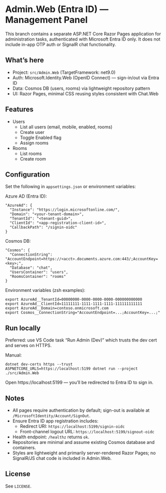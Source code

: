 # Admin.Web (Entra ID) — Management Panel

This branch contains a separate ASP.NET Core Razor Pages application for administration tasks, authenticated with Microsoft Entra ID only. It does not include in-app OTP auth or SignalR chat functionality.

## What’s here
- Project: `src/Admin.Web` (TargetFramework: net9.0)
- Auth: Microsoft.Identity.Web (OpenID Connect) — sign-in/out via Entra ID
- Data: Cosmos DB (users, rooms) via lightweight repository pattern
- UI: Razor Pages, minimal CSS reusing styles consistent with Chat.Web

## Features
- Users
  - List all users (email, mobile, enabled, rooms)
  - Create user
  - Toggle Enabled flag
  - Assign rooms
- Rooms
  - List rooms
  - Create room

## Configuration
Set the following in `appsettings.json` or environment variables:

Azure AD (Entra ID):
```
"AzureAd": {
  "Instance": "https://login.microsoftonline.com/",
  "Domain": "<your-tenant-domain>",
  "TenantId": "<tenant-guid>",
  "ClientId": "<app-registration-client-id>",
  "CallbackPath": "/signin-oidc"
}
```

Cosmos DB:
```
"Cosmos": {
  "ConnectionString": "AccountEndpoint=https://<acct>.documents.azure.com:443/;AccountKey=<key>;",
  "Database": "chat",
  "UsersContainer": "users",
  "RoomsContainer": "rooms"
}
```

Environment variables (zsh examples):
```
export AzureAd__TenantId=00000000-0000-0000-0000-000000000000
export AzureAd__ClientId=11111111-1111-1111-1111-111111111111
export AzureAd__Domain=contoso.onmicrosoft.com
export Cosmos__ConnectionString="AccountEndpoint=...;AccountKey=...;"
```

## Run locally
Preferred: use VS Code task “Run Admin (Dev)” which trusts the dev cert and serves on HTTPS.

Manual:
```
dotnet dev-certs https --trust
ASPNETCORE_URLS=https://localhost:5199 dotnet run --project ./src/Admin.Web
```
Open https://localhost:5199 — you’ll be redirected to Entra ID to sign in.

## Notes
- All pages require authentication by default; sign-out is available at `/MicrosoftIdentity/Account/SignOut`.
- Ensure Entra ID app registration includes:
  - Redirect URI: `https://localhost:5199/signin-oidc`
  - Front-channel logout URL: `https://localhost:5199/signout-oidc`
- Health endpoint: `/healthz` returns `ok`.
- Repositories are minimal and assume existing Cosmos database and containers.
- Styles are lightweight and primarily server-rendered Razor Pages; no SignalR/JS chat code is included in Admin.Web.

## License
See `LICENSE`.
